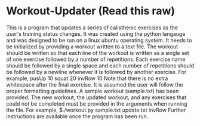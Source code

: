 # Workout-Updater (Read this raw)
This is a program that updates a series of calisthenic exercises as the user's training status changes.  It 
was created using the python langauge and was designed to be run on a linux ubuntu operating system.  It needs to be initialized
by providing a workout written to a text file.  The workout should be written so that each line of the workout is written
as a single set of one exercise followed by a number of repetitions.  Each exercise name should be followed by a single space and each 
number of repetitions should be followed by a newline whenever it is followed by another exercise.  For example,
pusUp 10
squat 20
invRow 10
Note that there is no extra whitespace after the final exercise.  It is assumed the user will follow the proper formatting guidelines.
A sample workout (sample.txt) has been provided.  The new workout, the updated workout, and any exercises that could not be completed must
be provided in the arguments when running the file.  For example,
$./workout.py sample.txt update.txt invRow
Further instructions are available once the program has been run.
